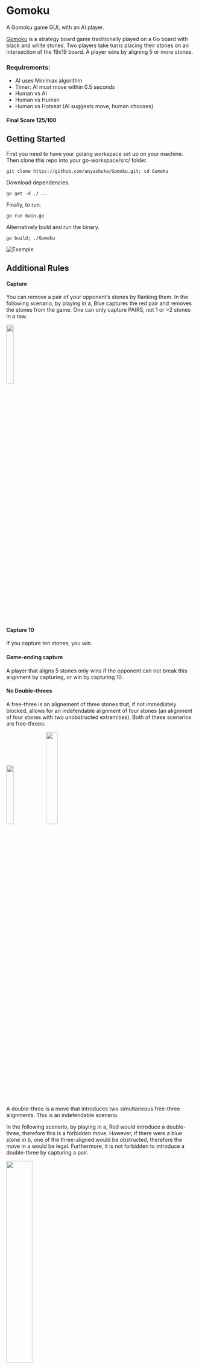 # Gomoku

A Gomoku game GUI, with an AI player.

[Gomoku](http://en.wikipedia.org/wiki/Gomoku) is a strategy board game traditionally played on a Go board with black and white stones.
Two players take turns placing their stones on an intersection of the 19x19 board.
A player wins by aligning 5 or more stones.

### Requirements:

* AI uses Minimiax algorithm
* Timer: AI must move within 0.5 seconds
* Human vs AI
* Human vs Human
* Human vs Hotseat (AI suggests move, human chooses)

#### Final Score 125/100


## Getting Started

First you need to have your golang workspace set up on your machine.
Then clone this repo into your go-workspace/src/ folder.

```git clone https://github.com/anyashuka/Gomoku.git; cd Gomoku```

Download dependencies.

```go get -d ./...```

Finally, to run.

```go run main.go```

Alternatively build and run the binary.

```go build; ./Gomoku```

![Example](https://github.com/anyashuka/Gomoku/blob/master/img/example.gif)

## Additional Rules

#### Capture

You can remove a pair of your opponent’s stones by flanking them. In the following scenario, by playing in a, Blue captures the red pair and removes the stones from the game. One can only capture PAIRS, not 1 or >2 stones in a row.

<img src="https://github.com/anyashuka/Gomoku/blob/master/img/capture.png" width="20%">

#### Capture 10

If you capture ten stones, you win.

#### Game-ending capture

A player that aligns 5 stones only wins if the opponent can not break this alignment by capturing, or win by capturing 10.

#### No Double-threes

A free-three is an alignement of three stones that, if not immediately blocked, allows for an indefendable alignment of four stones (an alignment of four stones with two unobstructed extremities). Both of these scenarios are free-threes:

<img src="https://github.com/anyashuka/Gomoku/blob/master/img/freeThree.png" width="20%">

<img src="https://github.com/anyashuka/Gomoku/blob/master/img/freeThree2.png" width="25%">

A double-three is a move that introduces two simultaneous free-three alignments. This is an indefendable scenario.

In the following scenario, by playing in a, Red would introduce a double-three, therefore this is a forbidden move. However, if there were a blue stone in b, one of the three-aligned would be obstructed, therefore the move in a would be legal. Furthermore, it is not forbidden to introduce a double-three by capturing a pair.

<img src="https://github.com/anyashuka/Gomoku/blob/master/img/doubleFreeThree.png" width="37%">

## Approach

Written in Golang for speed and elegance.

### Heuristic

For each move considered by the AI ```evaluateMove()``` checks each vertex for alignments, blocks, and captures.
```aiPriority.go``` contains values for each type of alignment, block and capture. Alignments are checked for freedom to expand on both sides, vs flanked on one side, double flanked are ignored.

For any considered move the sum of values is calculated.

<img src="https://github.com/anyashuka/Gomoku/blob/master/img/aiPriority.png" width="37%">

#### Depth > 1:
+ If considering the players move, add the value of that move.
- If considering the opponents move, minus the value of that move.

Divide the value added/subtracted by the depth. This solves the problem of needing to be defensive (valuing blocking an opponents free-three more than placing ones own free-three, failure to do so will lose the game), while simultanously overcoming this pessimistic viewpoint (what's the point of me aligning if they are probably then going to block, and blocking is worth more than aligning).

### Optimization

The goban is represented efficiently by a (19 x 19) 2D array of positions, each position made of 2 bools (2 bits) occupied and player.

The high branching factor of this problem makes it difficult to reach a deep enough depth for an intelligent AI, while also returning suggested moves within a short enough time. There are several ways in which we can reduce branching:

#### Alpha-beta pruning

While searching the minimax tree for the best move, we can cut off branches which need not be searched because there already exists a better move available.

We keep track of two values: Alpha and Beta.
* Alpha = the minimum score that the player is assured of.
* Beta = the maximum score that the opponent is assured of.

Initially, alpha is negative infinity and beta is positive infinity, i.e. both players start with their worst possible score.
Whenever the maximum score that the opponent is assured of becomes less than the minimum score that the player is assured of (i.e. beta < alpha), the player need not consider further descendants of this node.
Search can be limited to 'more promising' subtrees, so a deeper search can be performed in the same time.

For example: Move "A" will improve the player's position. The player continues to look for a better move. Move "B" is also a good move, but the player realizes that it will allow the opponent to win in 2 moves. Thus, other outcomes from playing move "B" no longer need to be considered since the opponent can force a win. The maximum score that the opponent could force after move "B" is negative infinity: a loss for the player. This is less than the minimum position that was previously found; move "A" does not result in a loss in 2 moves.

#### Threat space

A threat space of of 4 spaces around the last two moves reduces the search space. In the following example, everything within the two red squares is within the threat space, and so is considered for the next move.

<img src="https://github.com/anyashuka/Gomoku/blob/master/img/threatSpace.png" width="640">

On my system, with the default threatspace of 4, an AI depth of 4 is possible in under 0.5 seconds. A depth of 10 is possible by reducing the threat space to 1, not that this makes a better AI player.

#### hasNeigbours()

Branching can be further reduced by excluding all moves which do not have have immediate neighbours, i.e. unconnected to anything. In the following example, everything within the two red squares has an immediate neighbour, and so is considered for the next move.

<img src="https://github.com/anyashuka/Gomoku/blob/master/img/hasNeighbours.png" width="640">

## Options

### Hotseat

The AI suggests a move with a pulsing stone, but a human player must choose (click).

![Hotseat](https://github.com/anyashuka/Gomoku/blob/master/img/hotseat.gif)

### Doge-mode

Press key ```d```, or click the hidden doge-mode button in the new game screen, to toggle doge-mode.

![Doge](https://github.com/anyashuka/Gomoku/blob/master/img/doge.gif)

### Fullscreen

Press key ```f``` to toggle fullscreen.

## Dependencies

Thankfully, running ```go get -d ./...``` should take care of all dependencies for you.

The GUI uses [Ebiten](https://github.com/hajimehoshi/ebiten), a dead simple open source 2D game library for Go.
